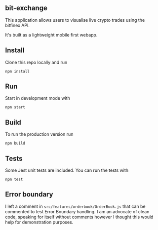 ## bit-exchange

This application allows users to visualise live crypto trades using the bitfinex API. 

It's built as a lightweight mobile first webapp. 


## Install
Clone this repo locally and run
```
npm install
```

## Run
Start in development mode with
```
npm start
```

## Build
To run the production version run 
```
npm build
```

## Tests
Some Jest unit tests are included. You can run the tests with
```
npm test
```

## Error boundary
I left a comment in `src/features/orderbook/OrderBook.js` that can be commented to test Error Boundary handling. 
I am an advocate of clean code, speaking for itself without comments however I thought this would help for demonstration purposes.